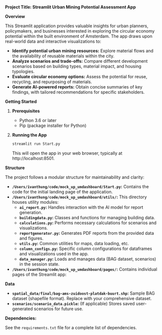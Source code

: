 **Project Title: Streamlit Urban Mining Potential Assessment App**

**Overview**

This Streamlit application provides valuable insights for urban planners, policymakers, and businesses interested in exploring the circular economy potential within the built environment of Amsterdam. The app draws upon real-world data and interactive visualizations to:

* **Identify potential urban mining resources:** Explore material flows and the availability of reusable materials within the city.
* **Analyze scenarios and trade-offs:** Compare different development scenarios based on building types, material impact, and housing typologies.
* **Evaluate circular economy options:** Assess the potential for reuse, recycling, and repurposing of materials.
* **Generate AI-powered reports:** Obtain concise summaries of key findings, with tailored recommendations for specific stakeholders.

**Getting Started**

1. **Prerequisites**
   * Python 3.6 or later
   * Pip (package installer for Python)

2. **Running the App**

   ```bash
   streamlit run Start.py
   ```

   This will open the app in your web browser, typically at http://localhost:8501.

**Structure**

The project follows a modular structure for maintainability and clarity:

* **`/Users/ivanthung/code/mock_up_umdashboard/Start.py`:** Contains the code for the initial landing page of the application.
* **`/Users/ivanthung/code/mock_up_umdashboard/utils/`:**  This directory houses utility modules:
    * **`ai_report.py`:** Handles interaction with the AI model for report generation.
    * **`buildingdata.py`:** Classes and functions for managing building data.
    * **`calculations.py`:**  Performs necessary calculations for scenarios and visualizations.
    * **`reportgenerator.py`:**  Generates PDF reports from the provided data and figures.
    * **`utils.py`:** Common utilities for maps, data loading, etc.
    * **`column_configs.py`:** Specific column configurations for dataframes and visualizations used in the app.
    * **`data_manager.py`:** Loads and manages data (BAG dataset, scenarios) in the session state.
* **`/Users/ivanthung/code/mock_up_umdashboard/pages/`:** Contains individual pages of the Streamlit app:

**Data**

* **`spatial_data/final/bag-ams-zuidoost-platdak-buurt.shp`:** Sample BAG dataset (shapefile format). Replace with your comprehensive dataset.
* **`scenarios/scenario_data.pickle`:** (If applicable) Stores saved user-generated scenarios for future use.

**Dependencies:**

See the `requirements.txt` file for a complete list of dependencies.
